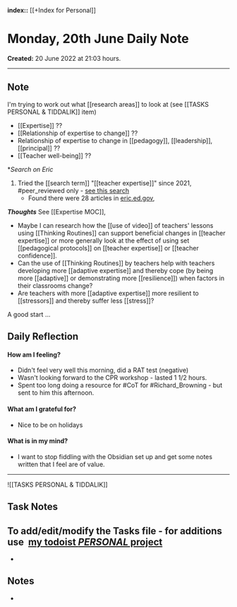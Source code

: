 **index::** [[+Index for Personal]]
 

# Monday, 20th June Daily Note
**Created:**  20 June 2022  at  21:03 hours.

---
## Note

I'm trying to work out what [[research areas]] to look at (see [[TASKS PERSONAL & TIDDALIK]] item)
- [[Expertise]]  ??
- [[Relationship of expertise to change]] ??
- Relationship of expertise to change in [[pedagogy]], [[leadership]], [[principal]] ??
- [[Teacher well-being]] ??

**Search on Eric*
1. Tried the [[search term]] "[[teacher expertise]]" since 2021, #peer_reviewed only - [see this search](https://eric.ed.gov/?q=%22teacher+expertise%22&pr=on&ff1=dtySince_2021)
	- Found there were 28 articles in [eric.ed.gov](https://eric.ed.gov), 

***Thoughts***
See [[Expertise MOC]], 

- Maybe I can research how the [[use of video]] of teachers' lessons using [[Thinking Routines]] can support beneficial changes in [[teacher expertise]] or more generally look at the effect of using set [[pedagogical protocols]] on [[teacher expertise]] or [[teacher confidence]].
- Can the use of [[Thinking Routines]] by teachers help with teachers developing more [[adaptive expertise]] and thereby cope (by being more [[adaptive]] or demonstrating more [[resilience]]) when factors in their classrooms change?
- Are teachers with more [[adaptive expertise]] more resilient to [[stressors]] and thereby suffer less [[stress]]?

A good start ...

## Daily Reflection

#### How am I feeling?
- Didn't feel very well this morning, did a RAT test (negative)
- Wasn't looking forward to the CPR workshop - lasted 1 1/2 hours.
- Spent too long doing a resource for #CoT for #Richard_Browning - but sent to him this afternoon.

#### What am I grateful for?
- Nice to be on holidays

#### What is in my mind?
- I want to stop fiddling with the Obsidian set up and get some notes written that I feel are of value.


---
![[TASKS PERSONAL & TIDDALIK]]

## Task Notes
To add/edit/modify the Tasks file - for additions use  [my todoist _PERSONAL_ project](https://todoist.com/app/project/2293502892)
- 
- 

## Notes
-  


